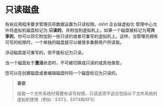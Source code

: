 # 只读磁盘

有些应用程序要求管理员将数据设置为只读权限。oVirt 企业级虚拟化
管理中心允许将虚拟机磁盘标记为
**只读的**，并附加到虚拟机上。如果一个磁盘被标记为**可共享的**，你可以将它附加到一些只读的或者可重写的虚拟机上。这样，当管理员拥有可写的权限时，一个单独的磁盘就可以被很多集群用户所读取。

浮动磁盘是可重写的，但不能标记为只读。

当一个磁盘处于**激活**状态时，不可被切换成只读的或其他类型。

您可以在创建磁盘或者编辑磁盘时将一个磁盘标记为只读的。

> **重要**
>
> 挂载一个文件系统时需要有读写权限，只读选项不适合包括以下文件系统的虚拟机使用（例如：EXT3，EXT4和XFS）

